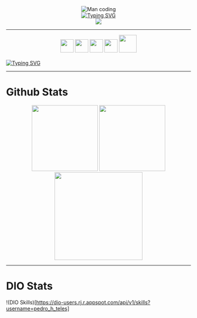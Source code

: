 
<div align="center">
  <img src="https://i.giphy.com/media/f3iwJFOVOwuy7K6FFw/giphy.webp" alt="Man coding" />
  <br />
  <a href="https://git.io/typing-svg"><img src="https://readme-typing-svg.demolab.com?font=IBM+Plex+Mono&duration=3000&pause=1000&color=36B821&center=true&vCenter=true&width=435&lines=Bem+vindo+ao+meu+perfil;Welcome+to+my+profile;%E7%A7%81%E3%81%AE%E3%83%97%E3%83%AD%E3%83%95%E3%82%A3%E3%83%BC%E3%83%AB%E3%81%B8%E3%82%88%E3%81%86%E3%81%93%E3%81%9D" alt="Typing SVG" /></a>
  <br />
  
  <a href="https://www.linkedin.com/in/pedrohteles/">
    <img src="https://img.shields.io/badge/LinkedIn-0077B5?style=for-the-badge&logo=linkedin&logoColor=white" />
  </a>
  <br />
</div>

---

<div align="center">
  <img width="36px" src="https://cdn.jsdelivr.net/gh/devicons/devicon/icons/mongodb/mongodb-original-wordmark.svg" />
  <img width="36px" src="https://cdn.jsdelivr.net/gh/devicons/devicon/icons/postgresql/postgresql-original-wordmark.svg" />
  <img width="36px" src="https://cdn.jsdelivr.net/gh/devicons/devicon/icons/typescript/typescript-plain.svg" />
  <img width="36px" src="https://cdn.jsdelivr.net/gh/devicons/devicon/icons/python/python-original.svg" />
  <img width="48px" src="https://cdn.jsdelivr.net/gh/devicons/devicon/icons/nodejs/nodejs-original-wordmark.svg" />
</div>
<br />
<a href="https://git.io/typing-svg"><img src="https://readme-typing-svg.demolab.com?font=IBM+Plex+Mono&size=16&pause=1000&color=42E128&vCenter=true&multiline=true&width=600&height=75&lines=I'm+interested+in+turning+hard+tasks+to+easier+ones;Since 2012 pursuing+awesome+projects+to+be+part+of" alt="Typing SVG" /></a>
<br />

---

# Github Stats

<div align="center">
  <img height="180em" src="https://github-readme-stats-sigma-five.vercel.app/api?username=pitossomo&include_all_commits=true&count_private=true&show_icons=true&theme=merko&hide_border=true&include_all_commits=true" />
  <img height="180em" src="https://streak-stats.demolab.com?user=Pitossomo&theme=merko&hide_border=true&hide=[]" />
  <img height="240em" src="https://github-readme-stats.vercel.app/api/top-langs/?username=pitossomo&layout=compact&langs_count=10&theme=merko&hide_border=true" />

</div>

---

# DIO Stats

!(DIO Skills)[https://dio-users.rj.r.appspot.com/api/v1/skills?username=pedro_h_teles]
